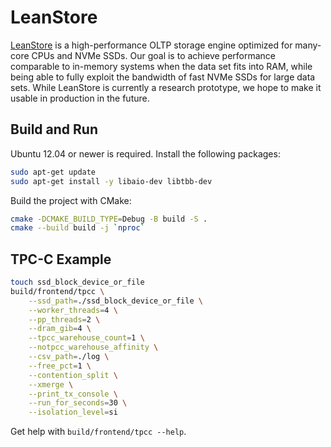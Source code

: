 # LeanStore

[LeanStore](https://db.in.tum.de/~leis/papers/leanstore.pdf) is a
high-performance OLTP storage engine optimized for many-core CPUs and NVMe SSDs.
Our goal is to achieve performance comparable to in-memory systems when the data
set fits into RAM, while being able to fully exploit the bandwidth of fast NVMe
SSDs for large data sets. While LeanStore is currently a research prototype, we
hope to make it usable in production in the future.

## Build and Run

Ubuntu 12.04 or newer is required. Install the following packages:

```sh
sudo apt-get update
sudo apt-get install -y libaio-dev libtbb-dev
```

Build the project with CMake:

```sh
cmake -DCMAKE_BUILD_TYPE=Debug -B build -S .
cmake --build build -j `nproc`
```

## TPC-C Example

```sh
touch ssd_block_device_or_file
build/frontend/tpcc \
    --ssd_path=./ssd_block_device_or_file \
    --worker_threads=4 \
    --pp_threads=2 \
    --dram_gib=4 \
    --tpcc_warehouse_count=1 \
    --notpcc_warehouse_affinity \
    --csv_path=./log \
    --free_pct=1 \
    --contention_split \
    --xmerge \
    --print_tx_console \
    --run_for_seconds=30 \
    --isolation_level=si
```

Get help with `build/frontend/tpcc --help`.